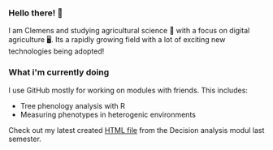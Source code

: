 ### Hello there! 👋
I am Clemens and studying agricultural science 🚜 with a focus on digital agriculture 🖥️. Its a rapidly growing field with a lot of exciting new technologies being adopted!

### What i'm currently doing

I use GitHub mostly for working on modules with friends. This includes:

- Tree phenology analysis with R
- Measuring phenotypes in heterogenic environments


Check out my latest created [HTML file](http://htmlpreview.github.io/?https://github.com/cemno/DecisionAnalysis-uebungen/blob/master/RMarkdown/RMarkdown_test.html) from the Decision analysis modul last semester.

<!--
**cemno/cemno** is a ✨ _special_ ✨ repository because its `README.md` (this file) appears on your GitHub profile.

Here are some ideas to get you started:

- 🔭 I’m currently working on ...
- 🌱 I’m currently learning ...
- 👯 I’m looking to collaborate on ...
- 🤔 I’m looking for help with ...
- 💬 Ask me about ...
- 📫 How to reach me: ...
- 😄 Pronouns: ...
- ⚡ Fun fact: ...
-->
